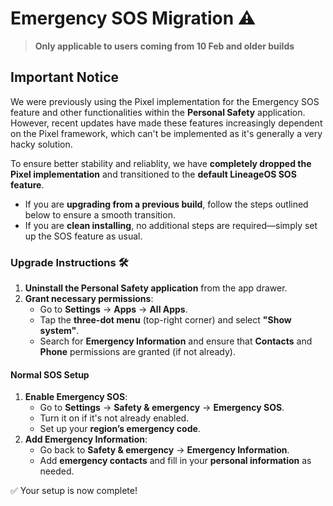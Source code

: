 # Emergency SOS Migration ⚠️  

> **Only applicable to users coming from 10 Feb and older builds**  

## Important Notice  

We were previously using the Pixel implementation for the Emergency SOS feature and other functionalities within the **Personal Safety** application. However, recent updates have made these features increasingly dependent on the Pixel framework, which can't be implemented as it's generally a very hacky solution.  

To ensure better stability and reliablity, we have **completely dropped the Pixel implementation** and transitioned to the **default LineageOS SOS feature**.  

- If you are **upgrading from a previous build**, follow the steps outlined below to ensure a smooth transition.
- If you are **clean installing**, no additional steps are required—simply set up the SOS feature as usual.

### Upgrade Instructions 🛠️  

1. **Uninstall the Personal Safety application** from the app drawer.  
2. **Grant necessary permissions**:  
   - Go to **Settings** → **Apps** → **All Apps**.  
   - Tap the **three-dot menu** (top-right corner) and select **"Show system"**.  
   - Search for **Emergency Information** and ensure that **Contacts** and **Phone** permissions are granted (if not already).  

#### Normal SOS Setup  
1. **Enable Emergency SOS**:  
   - Go to **Settings** → **Safety & emergency** → **Emergency SOS**.  
   - Turn it on if it's not already enabled.  
   - Set up your **region’s emergency code**.
2. **Add Emergency Information**:  
   - Go back to **Safety & emergency** → **Emergency Information**.
   - Add **emergency contacts** and fill in your **personal information** as needed.

✅ Your setup is now complete!
